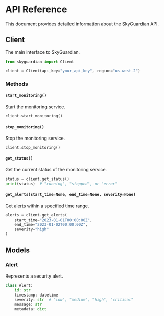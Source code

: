 # API Reference

This document provides detailed information about the SkyGuardian API.

## Client

The main interface to SkyGuardian.

```python
from skyguardian import Client

client = Client(api_key="your_api_key", region="us-west-2")
```

### Methods

#### `start_monitoring()`

Start the monitoring service.

```python
client.start_monitoring()
```

#### `stop_monitoring()`

Stop the monitoring service.

```python
client.stop_monitoring()
```

#### `get_status()`

Get the current status of the monitoring service.

```python
status = client.get_status()
print(status)  # "running", "stopped", or "error"
```

#### `get_alerts(start_time=None, end_time=None, severity=None)`

Get alerts within a specified time range.

```python
alerts = client.get_alerts(
    start_time="2023-01-01T00:00:00Z",
    end_time="2023-01-02T00:00:00Z",
    severity="high"
)
```

## Models

### Alert

Represents a security alert.

```python
class Alert:
    id: str
    timestamp: datetime
    severity: str  # "low", "medium", "high", "critical"
    message: str
    metadata: dict
``` 